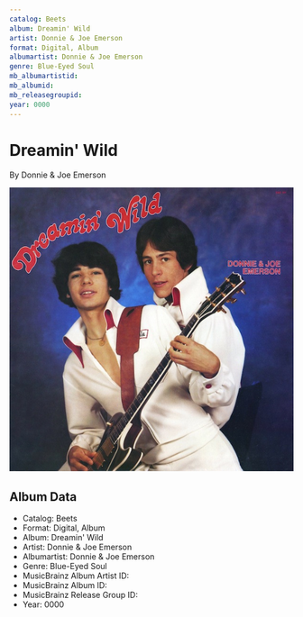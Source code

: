 ```yaml
---
catalog: Beets
album: Dreamin' Wild
artist: Donnie & Joe Emerson
format: Digital, Album
albumartist: Donnie & Joe Emerson
genre: Blue-Eyed Soul
mb_albumartistid: 
mb_albumid: 
mb_releasegroupid: 
year: 0000
---
```


# Dreamin' Wild

By Donnie & Joe Emerson

![](../../assets/beetscovers/Donnie_and_Joe_Emerson-Dreamin_Wild.jpg)

## Album Data

- Catalog: Beets
- Format: Digital, Album
- Album: Dreamin' Wild
- Artist: Donnie & Joe Emerson
- Albumartist: Donnie & Joe Emerson
- Genre: Blue-Eyed Soul
- MusicBrainz Album Artist ID: 
- MusicBrainz Album ID: 
- MusicBrainz Release Group ID: 
- Year: 0000

